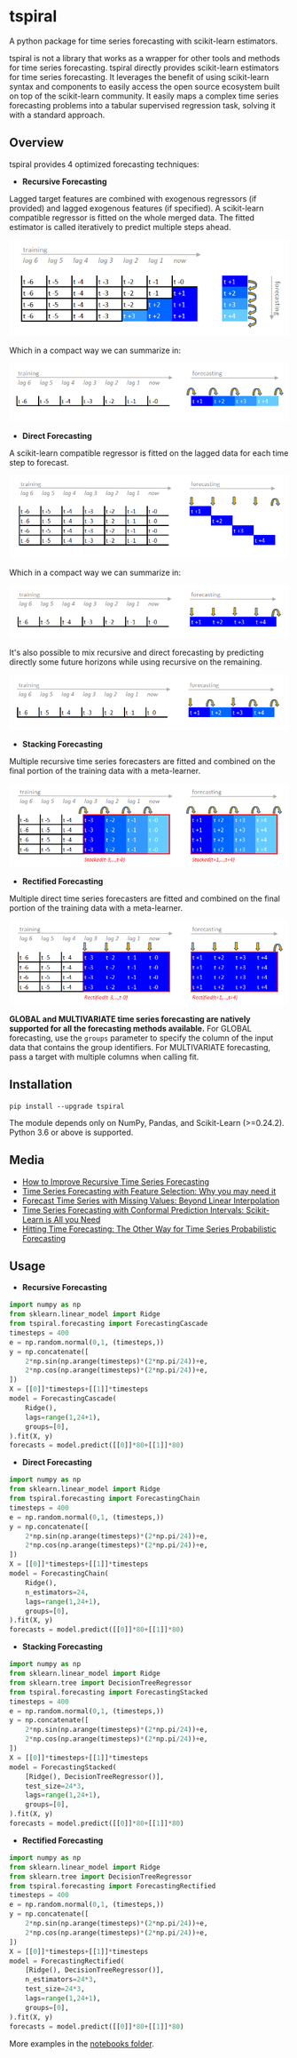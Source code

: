 # tspiral
A python package for time series forecasting with scikit-learn estimators.

tspiral is not a library that works as a wrapper for other tools and methods for time series forecasting. tspiral directly provides scikit-learn estimators for time series forecasting. It leverages the benefit of using scikit-learn syntax and components to easily access the open source ecosystem built on top of the scikit-learn community. It easily maps a complex time series forecasting problems into a tabular supervised regression task, solving it with a standard approach. 

## Overview

tspiral provides 4 optimized forecasting techniques:

- **Recursive Forecasting** 

Lagged target features are combined with exogenous regressors (if provided) and lagged exogenous features (if specified). A scikit-learn compatible regressor is fitted on the whole merged data. The fitted estimator is called iteratively to predict multiple steps ahead.

![recursive-standard](https://raw.githubusercontent.com/cerlymarco/tspiral/master/imgs/recursive-standard.PNG)

Which in a compact way we can summarize in:

![recursive-compact](https://raw.githubusercontent.com/cerlymarco/tspiral/master/imgs/recursive-compact.PNG)

- **Direct Forecasting** 

A scikit-learn compatible regressor is fitted on the lagged data for each time step to forecast. 

![direct](https://raw.githubusercontent.com/cerlymarco/tspiral/master/imgs/direct.PNG)

Which in a compact way we can summarize in:

![direct-compact](https://raw.githubusercontent.com/cerlymarco/tspiral/master/imgs/direct-compact.png)

It's also possible to mix recursive and direct forecasting by predicting directly some future horizons while using recursive on the remaining. 

![directmix-compact](https://raw.githubusercontent.com/cerlymarco/tspiral/master/imgs/directmix-compact.png)

- **Stacking Forecasting** 

Multiple recursive time series forecasters are fitted and combined on the final portion of the training data with a meta-learner.

![stacked](https://raw.githubusercontent.com/cerlymarco/tspiral/master/imgs/stacked.PNG)

- **Rectified Forecasting** 

Multiple direct time series forecasters are fitted and combined on the final portion of the training data with a meta-learner.

![rectify](https://raw.githubusercontent.com/cerlymarco/tspiral/master/imgs/rectify.PNG)

**GLOBAL and MULTIVARIATE time series forecasting are natively supported for all the forecasting methods available.** For GLOBAL forecasting, use the `groups` parameter to specify the column of the input data that contains the group identifiers. For MULTIVARIATE forecasting, pass a target with multiple columns when calling fit. 

## Installation
```shell
pip install --upgrade tspiral
```
The module depends only on NumPy, Pandas, and Scikit-Learn (>=0.24.2). Python 3.6 or above is supported.

## Media

- [How to Improve Recursive Time Series Forecasting](https://medium.com/towards-data-science/how-to-improve-recursive-time-series-forecasting-ff5b90a98eeb)
- [Time Series Forecasting with Feature Selection: Why you may need it](https://medium.com/towards-data-science/time-series-forecasting-with-feature-selection-why-you-may-need-it-696b23ecc329)
- [Forecast Time Series with Missing Values: Beyond Linear Interpolation](https://medium.com/towards-data-science/forecast-time-series-with-missing-values-beyond-linear-interpolation-2f2adf0a0cba)
- [Time Series Forecasting with Conformal Prediction Intervals: Scikit-Learn is All you Need](https://medium.com/towards-data-science/time-series-forecasting-with-conformal-prediction-intervals-scikit-learn-is-all-you-need-4b68143a027a)
- [Hitting Time Forecasting: The Other Way for Time Series Probabilistic Forecasting](https://medium.com/towards-data-science/hitting-time-forecasting-the-other-way-for-time-series-probabilistic-forecasting-6c3b6496c353)

## Usage

- **Recursive Forecasting** 
```python
import numpy as np
from sklearn.linear_model import Ridge
from tspiral.forecasting import ForecastingCascade
timesteps = 400
e = np.random.normal(0,1, (timesteps,))
y = np.concatenate([
    2*np.sin(np.arange(timesteps)*(2*np.pi/24))+e,
    2*np.cos(np.arange(timesteps)*(2*np.pi/24))+e,
])
X = [[0]]*timesteps+[[1]]*timesteps 
model = ForecastingCascade(
    Ridge(),
    lags=range(1,24+1),
    groups=[0],
).fit(X, y)
forecasts = model.predict([[0]]*80+[[1]]*80)
```

- **Direct Forecasting** 
```python
import numpy as np
from sklearn.linear_model import Ridge
from tspiral.forecasting import ForecastingChain
timesteps = 400
e = np.random.normal(0,1, (timesteps,))
y = np.concatenate([
    2*np.sin(np.arange(timesteps)*(2*np.pi/24))+e,
    2*np.cos(np.arange(timesteps)*(2*np.pi/24))+e,
])
X = [[0]]*timesteps+[[1]]*timesteps 
model = ForecastingChain(
    Ridge(),
    n_estimators=24,
    lags=range(1,24+1),
    groups=[0],
).fit(X, y)
forecasts = model.predict([[0]]*80+[[1]]*80)
```

- **Stacking Forecasting** 
```python
import numpy as np
from sklearn.linear_model import Ridge
from sklearn.tree import DecisionTreeRegressor
from tspiral.forecasting import ForecastingStacked
timesteps = 400
e = np.random.normal(0,1, (timesteps,))
y = np.concatenate([
    2*np.sin(np.arange(timesteps)*(2*np.pi/24))+e,
    2*np.cos(np.arange(timesteps)*(2*np.pi/24))+e,
])
X = [[0]]*timesteps+[[1]]*timesteps 
model = ForecastingStacked(
    [Ridge(), DecisionTreeRegressor()],
    test_size=24*3,
    lags=range(1,24+1),
    groups=[0],
).fit(X, y)
forecasts = model.predict([[0]]*80+[[1]]*80)
```

- **Rectified Forecasting** 
```python
import numpy as np
from sklearn.linear_model import Ridge
from sklearn.tree import DecisionTreeRegressor
from tspiral.forecasting import ForecastingRectified
timesteps = 400
e = np.random.normal(0,1, (timesteps,))
y = np.concatenate([
    2*np.sin(np.arange(timesteps)*(2*np.pi/24))+e,
    2*np.cos(np.arange(timesteps)*(2*np.pi/24))+e,
])
X = [[0]]*timesteps+[[1]]*timesteps  
model = ForecastingRectified(
    [Ridge(), DecisionTreeRegressor()],
    n_estimators=24*3,
    test_size=24*3,
    lags=range(1,24+1),
    groups=[0],
).fit(X, y)
forecasts = model.predict([[0]]*80+[[1]]*80)
```

More examples in the [notebooks folder](https://github.com/cerlymarco/tspiral/tree/main/notebooks).
